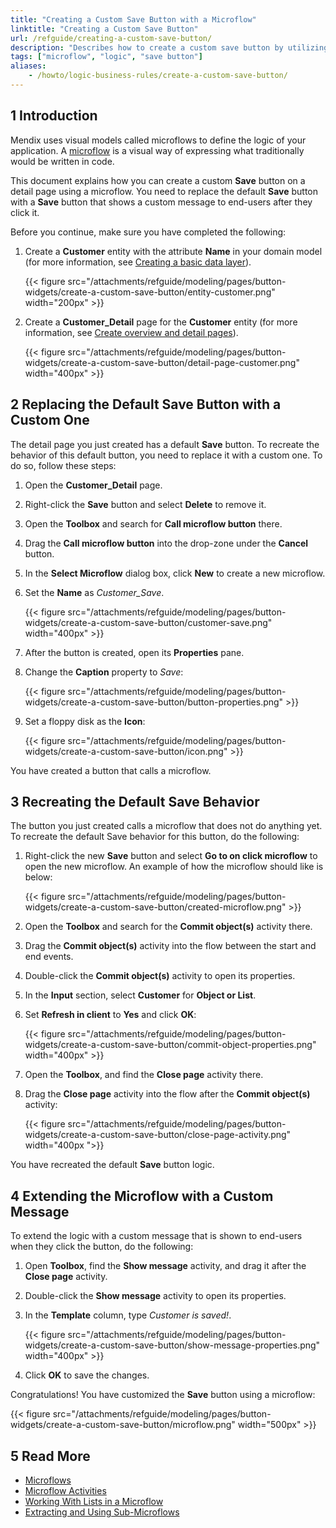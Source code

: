 ```yaml
---
title: "Creating a Custom Save Button with a Microflow"
linktitle: "Creating a Custom Save Button"
url: /refguide/creating-a-custom-save-button/
description: "Describes how to create a custom save button by utilizing microflows."
tags: ["microflow", "logic", "save button"]
aliases:
    - /howto/logic-business-rules/create-a-custom-save-button/
---
```


## 1 Introduction

Mendix uses visual models called microflows to define the logic of your application. A [microflow](/refguide/microflows/) is a visual way of expressing what traditionally would be written in code. 

This document explains how you can create a custom **Save** button on a detail page using a microflow. You need to replace the default **Save** button with a **Save** button that shows a custom message to end-users after they click it. 

Before you continue, make sure you have completed the following:

1. Create a **Customer** entity with the attribute **Name** in your domain model (for more information, see [Creating a basic data layer](/refguide/create-a-basic-data-layer/)).

    {{< figure src="/attachments/refguide/modeling/pages/button-widgets/create-a-custom-save-button/entity-customer.png" width="200px" >}}

2. Create a **Customer_Detail** page for the **Customer** entity (for more information, see [Create overview and detail pages](/howto/front-end/create-your-first-two-overview-and-detail-pages/)).

    {{< figure src="/attachments/refguide/modeling/pages/button-widgets/create-a-custom-save-button/detail-page-customer.png" width="400px" >}}

## 2 Replacing the Default Save Button with a Custom One

The detail page you just created has a default **Save** button. To recreate the behavior of this default button, you need to replace it with a custom one. To do so, follow these steps:

1. Open the **Customer_Detail** page.
2. Right-click the **Save** button and select **Delete** to remove it.
3. Open the **Toolbox** and search for **Call microflow button** there.
4. Drag the **Call microflow button** into the drop-zone under the **Cancel** button.
5. In the **Select Microflow** dialog box, click **New** to create a new microflow.
6. Set the **Name** as *Customer_Save*.

    {{< figure src="/attachments/refguide/modeling/pages/button-widgets/create-a-custom-save-button/customer-save.png" width="400px" >}}

7. After the button is created, open its **Properties** pane.
8. Change the **Caption** property to *Save*:

    {{< figure src="/attachments/refguide/modeling/pages/button-widgets/create-a-custom-save-button/button-properties.png" >}}

9. Set a floppy disk as the **Icon**:

    {{< figure src="/attachments/refguide/modeling/pages/button-widgets/create-a-custom-save-button/icon.png" >}}

You have created a button that calls a microflow.

## 3 Recreating the Default Save Behavior

The button you just created calls a microflow that does not do anything yet. To recreate the default Save behavior for this button, do the following:

1. Right-click the new **Save** button and select **Go to on click microflow** to open the new microflow. An example of how the microflow should like is below:

    {{< figure src="/attachments/refguide/modeling/pages/button-widgets/create-a-custom-save-button/created-microflow.png" >}}

2. Open the **Toolbox** and search for the **Commit object(s)** activity there.
3. Drag the **Commit object(s)** activity into the flow between the start and end events.
4. Double-click the **Commit object(s)** activity to open its properties.
5. In the **Input** section, select **Customer** for **Object or List**.
6. Set **Refresh in client** to **Yes** and click **OK**:

    {{< figure src="/attachments/refguide/modeling/pages/button-widgets/create-a-custom-save-button/commit-object-properties.png" width="400px" >}}

7. Open the **Toolbox**, and find the **Close page** activity there.
8. Drag the **Close page** activity into the flow after the **Commit object(s)** activity:

    {{< figure src="/attachments/refguide/modeling/pages/button-widgets/create-a-custom-save-button/close-page-activity.png" width="400px ">}}

You have recreated the default **Save** button logic.

## 4 Extending the Microflow with a Custom Message

To extend the logic with a custom message that is shown to end-users when they click the button, do the following:

1. Open **Toolbox**, find the **Show message** activity, and drag it after the **Close page** activity.
2. Double-click the **Show message** activity to open its properties.
3. In the **Template** column, type *Customer is saved!*.

    {{< figure src="/attachments/refguide/modeling/pages/button-widgets/create-a-custom-save-button/show-message-properties.png" width="400px" >}}

4. Click **OK** to save the changes. 

Congratulations! You have customized the **Save** button using a microflow: 

{{< figure src="/attachments/refguide/modeling/pages/button-widgets/create-a-custom-save-button/microflow.png" width="500px" >}}

## 5 Read More

* [Microflows](/refguide/microflows/)
* [Microflow Activities](/refguide/activities/)
* [Working With Lists in a Microflow](/refguide/working-with-lists-in-a-microflow/)
* [Extracting and Using Sub-Microflows](/refguide/extracting-and-using-sub-microflows/)
